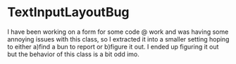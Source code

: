 # TextInputLayoutBug
I have been working on a form for some code @ work and was having some annoying issues with this class, so I extracted it into a smaller setting hoping to either a)find a bun to report or b)figure it out. I ended up figuring it out but the behavior of this class is a bit odd imo.
